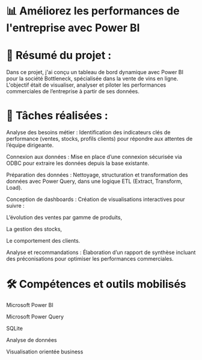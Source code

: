 # 📊 Améliorez les performances de l'entreprise avec Power BI


# 🧠 Résumé du projet :

Dans ce projet, j'ai conçu un tableau de bord dynamique avec Power BI pour la société Bottleneck, spécialisée dans la vente de vins en ligne. L'objectif était de visualiser, analyser et piloter les performances commerciales de l’entreprise à partir de ses données.


# 🧩 Tâches réalisées :

Analyse des besoins métier : Identification des indicateurs clés de performance (ventes, stocks, profils clients) pour répondre aux attentes de l’équipe dirigeante.

Connexion aux données : Mise en place d’une connexion sécurisée via ODBC pour extraire les données depuis la base existante.

Préparation des données : Nettoyage, structuration et transformation des données avec Power Query, dans une logique ETL (Extract, Transform, Load).

Conception de dashboards : Création de visualisations interactives pour suivre :

L’évolution des ventes par gamme de produits,

La gestion des stocks,

Le comportement des clients.

Analyse et recommandations : Élaboration d’un rapport de synthèse incluant des préconisations pour optimiser les performances commerciales.


# 🛠️ Compétences et outils mobilisés

Microsoft Power BI

Microsoft Power Query

SQLite

Analyse de données

Visualisation orientée business


